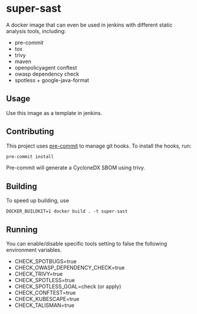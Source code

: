 # super-sast

A docker image that can even be used in jenkins
with different static analysis tools, including:

- pre-commit
- tox
- trivy
- maven
- openpolicyagent conftest
- owasp dependency check
- spotless + google-java-format

## Usage

Use this image as a template in jenkins.


## Contributing

This project uses [pre-commit](https://pre-commit.com/) to manage git hooks. To install the hooks, run:

```bash
pre-commit install
```

Pre-commit will generate a CycloneDX SBOM using trivy.

## Building

To speed up building, use

```
DOCKER_BUILDKIT=1 docker build . -t super-sast
```


## Running

You can enable/disable specific tools setting to false the following
environment variables.

- CHECK_SPOTBUGS=true
- CHECK_OWASP_DEPENDENCY_CHECK=true
- CHECK_TRIVY=true
- CHECK_SPOTLESS=true
- CHECK_SPOTLESS_GOAL=check (or apply)
- CHECK_CONFTEST=true
- CHECK_KUBESCAPE=true
- CHECK_TALISMAN=true
